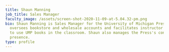 ```yaml
---
title: Shaun Manning
job_title: Sales Manager
faculty_image: /assets/screen-shot-2020-11-09-at-5.04.32-pm.png
bio: Shaun Manning is Sales Manager for the University of Michigan Press. He
  oversees bookstore and wholesale accounts and facilitates instructor requests
  to use UMP books in the classroom. Shaun also manages the Press's conference
  presence.
type: profile
---
```

